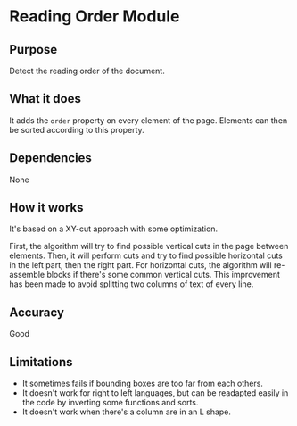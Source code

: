 # Reading Order Module

## Purpose

Detect the reading order of the document.

## What it does

It adds the `order` property on every element of the page. Elements can then be sorted according to this property.

## Dependencies

None

## How it works

It's based on a XY-cut approach with some optimization.

First, the algorithm will try to find possible vertical cuts in the page between elements. Then, it will perform cuts and try to find possible horizontal cuts in the left part, then the right part. For horizontal cuts, the algorithm will re-assemble blocks if there's some common vertical cuts. This improvement has been made to avoid splitting two columns of text of every line.

## Accuracy

Good

## Limitations

- It sometimes fails if bounding boxes are too far from each others.
- It doesn't work for right to left languages, but can be readapted easily in the code by inverting some functions and sorts.
- It doesn't work when there's a column are in an L shape.

